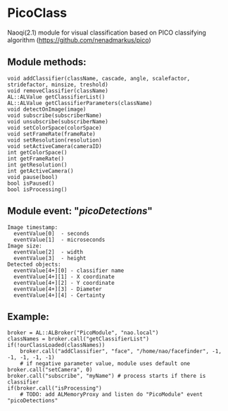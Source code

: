 # PicoClass

Naoqi(2.1) module for visual classification based on PICO classifying algorithm (https://github.com/nenadmarkus/pico)

## Module methods:
    void addClassifier(className, cascade, angle, scalefactor, stridefactor, minsize, treshold)   
    void removeClassifier(className)  
    AL::ALValue getClassifierList()  
    AL::ALValue getClassifierParameters(className)  
    void detectOnImage(image)  
    void subscribe(subscriberName) 
    void unsubscribe(subscriberName)
    void setColorSpace(colorSpace)  
    void setFrameRate(frameRate)  
    void setResolution(resolution)  
    void setActiveCamera(cameraID)  
    int getColorSpace()  
    int getFrameRate() 
    int getResolution() 
    int getActiveCamera()
    void pause(bool)
    bool isPaused()
    bool isProcessing()
    

## Module event:  "*picoDetections*"
    Image timestamp:
      eventValue[0]  - seconds
      eventValue[1]  - microseconds
    Image size:
      eventValue[2]  - width
      eventValue[3]  - height
    Detected objects:
      eventValue[4+][0] - classifier name
      eventValue[4+][1] - X coordinate
      eventValue[4+][2] - Y coordinate
      eventValue[4+][3] - Diameter
      eventValue[4+][4] - Certainty

## Example:
    broker = AL::ALBroker("PicoModule", "nao.local")
    classNames = broker.call("getClassifierList")
    if(!ourClassLoaded(classNames))
        broker.call("addClassifier", "face", "/home/nao/facefinder", -1, -1, -1, -1, -1)
        # if negative parameter value, module uses default one
    broker.call("setCamera", 0)
    broker.call("subscribe", "myName") # process starts if there is classifier
    if(broker.call("isProcessing")
        # TODO: add ALMemoryProxy and listen do "PicoModule" event "picoDetections"
